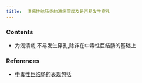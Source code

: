 ```yaml
---
title:  溃疡性结肠炎的溃疡深度及是否易发生穿孔
--- 
```


### Contents
- 为浅溃疡,不易发生穿孔,除非在中毒性巨结肠的基础上
### References
- [中毒性巨结肠的表现包括](/中毒性巨结肠的表现包括)
